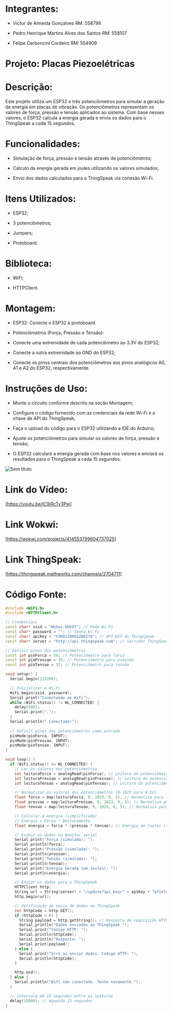 # Integrantes:

- Victor de Almeida Gonçalves RM: 558799

- Pedro Henrique Martins Alves dos Santos RM: 558107

- Felipe Cerboncini Cordeiro RM: 554909

# Projeto: Placas Piezoelétricas

# Descrição:

Este projeto utiliza um ESP32 e três potenciômetros para simular a geração de energia em placas de vibração. Os potenciômetros representam os valores de força, pressão e tensão aplicados ao sistema. Com base nesses valores, o ESP32 calcula a energia gerada e envia os dados para o ThingSpeak a cada 15 segundos.

# Funcionalidades:

- Simulação de força, pressão e tensão através de potenciômetros;

- Cálculo da energia gerada em joules utilizando os valores simulados;

- Envio dos dados calculados para o ThingSpeak via conexão Wi-Fi.

# Itens Utilizados:

- ESP32;

- 3 potenciômetros;

- Jumpers;

- Protoboard.

# Biblioteca:

- WiFi;

- HTTPClient.

# Montagem:

- ESP32: Conecte o ESP32 à protoboard.

- Potenciômetros (Força, Pressão e Tensão):

- Conecte uma extremidade de cada potenciômetro ao 3.3V do ESP32;

- Conecte a outra extremidade ao GND do ESP32;

- Conecte os pinos centrais dos potenciômetros aos pinos analógicos A0, A1 e A2 do ESP32, respectivamente.

# Instruções de Uso:

- Monte o circuito conforme descrito na seção Montagem;

- Configure o código fornecido com as credenciais da rede Wi-Fi e a chave de API do ThingSpeak;

- Faça o upload do código para o ESP32 utilizando a IDE do Arduino;

- Ajuste os potenciômetros para simular os valores de força, pressão e tensão;

- O ESP32 calculará a energia gerada com base nos valores e enviará os resultados para o ThingSpeak a cada 15 segundos.

![Sem título](https://github.com/user-attachments/assets/d8d93874-d522-4e92-827f-cfb53a732fd9)

# Link do Vídeo: 

[https://youtu.be/lC9iRcTy3Pw]

# Link Wokwi:

[https://wokwi.com/projects/414553799604737025]

# Link ThingSpeak:

[https://thingspeak.mathworks.com/channels/2704711]

# Código Fonte: 

```C++
#include <WiFi.h>
#include <HTTPClient.h>

// Credenciais 
const char* ssid = "Wokwi-GUEST"; // Rede Wi-Fi
const char* password = ""; // Senha Wi-Fi
const char* apiKey = "YZK8118H552B627Q"; // API KEY do ThingSpeak
const char* server = "http://api.thingspeak.com"; // Servidor ThingSpeak

// Definir pinos dos potenciômetros
const int pinForca = 34; // Potenciômetro para força
const int pinPressao = 35; // Potenciômetro para pressão
const int pinTensao = 32; // Potenciômetro para tensão

void setup() {
  Serial.begin(115200);

  // Inicializar o Wi-Fi
  WiFi.begin(ssid, password);
  Serial.print("Conectando ao Wifi");
  while (WiFi.status() != WL_CONNECTED) {
    delay(500);
    Serial.print(".");
  }
  Serial.println(" Conectado!");
  
  // Definir pinos dos potenciômetros como entrada
  pinMode(pinForca, INPUT);
  pinMode(pinPressao, INPUT);
  pinMode(pinTensao, INPUT);
}

void loop() {
  if (WiFi.status() == WL_CONNECTED) {
    // Ler os valores dos potenciômetros
    int leituraForca = analogRead(pinForca); // Leitura do potenciômetro de força
    int leituraPressao = analogRead(pinPressao); // Leitura do potenciômetro de pressão
    int leituraTensao = analogRead(pinTensao); // Leitura do potenciômetro de tensão

    // Normalizar os valores dos potenciômetros (0-1023 para 0-5V)
    float forca = map(leituraForca, 0, 1023, 0, 5); // Normaliza para tensão de 0-5V
    float pressao = map(leituraPressao, 0, 1023, 0, 5); // Normaliza para tensão de 0-5V
    float tensao = map(leituraTensao, 0, 1023, 0, 5); // Normaliza para tensão de 0-5V

    // Calcular a energia (simplificado)
    // Energia = Força * Deslocamento 
    float energia = forca * (pressao * tensao); // Energia em Joules (simplificado)

    // Exibir os dados no monitor serial
    Serial.print("Força (simulada): ");
    Serial.println(forca);
    Serial.print("Pressão (simulada): ");
    Serial.println(pressao);
    Serial.print("Tensão (simulada): ");
    Serial.println(tensao);
    Serial.print("Energia Gerada (em Joules): ");
    Serial.println(energia);

    // Enviar os dados para o ThingSpeak
    HTTPClient http;
    String url = String(server) + "/update?api_key=" + apiKey + "&field1=" + String(energia);
    http.begin(url);

    // Verificação de envio de dados ao ThingSpeak
    int httpCode = http.GET();
    if (httpCode > 0) {
      String payload = http.getString(); // Resposta da requisição HTTP
      Serial.println("Dados enviados ao ThingSpeak.");
      Serial.print("Código HTTP: ");
      Serial.println(httpCode);
      Serial.println("Resposta: ");
      Serial.print(payload);
    } else {
      Serial.print("Erro ao enviar dados. Código HTTP: ");
      Serial.println(httpCode);
    }

    http.end();
  } else {
    Serial.println("Wifi não conectado. Tente novamente.");
  }

  // Intervalo de 15 segundos entre as leituras
  delay(15000); // Aguarda 15 segundos
}
```

